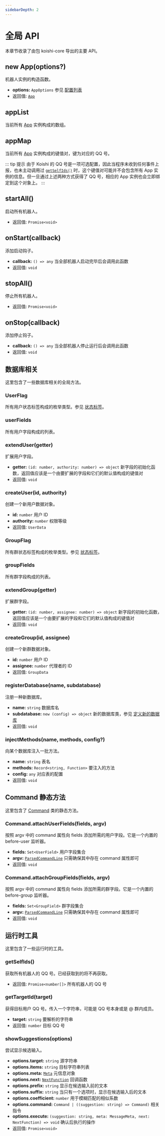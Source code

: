 ```yaml
---
sidebarDepth: 2
---
```


# 全局 API

本章节收录了由包 koishi-core 导出的主要 API。

## new App(options?)

机器人实例的构造函数。

- **options:** `AppOptions` 参见 [配置列表](../guide/config-file.md)
- 返回值: [`App`](./app.md)

## appList

当前所有 [App](./app.md) 实例构成的数组。

## appMap

当前所有 [App](./app.md) 实例构成的键值对，键为对应的 QQ 号。

::: tip 提示
由于 Koishi 的 QQ 号是一项可选配置，因此当程序未收到任何事件上报，也未主动调用过 [`getSelfIds()`](#getselfids) 时，这个键值对可能并不会包含所有 App 实例的信息。但一旦通过上述两种方式获得了 QQ 号，相应的 App 实例也会立即绑定到这个对象上。
:::

## startAll()

启动所有机器人。

- 返回值: `Promise<void>`

## onStart(callback)

添加启动钩子。

- **callback:** `() => any` 当全部机器人启动完毕后会调用此函数
- 返回值: `void`

## stopAll()

停止所有机器人。

- 返回值: `Promise<void>`

## onStop(callback)

添加停止钩子。

- **callback:** `() => any` 当全部机器人停止运行后会调用此函数
- 返回值: `void`

## 数据库相关

这里包含了一些数据库相关的全局方法。

### UserFlag

所有用户状态标签构成的枚举类型。参见 [状态标签](../guide/authorization.md#状态标签)。

### userFields

所有用户字段构成的列表。

### extendUser(getter)

扩展用户字段。

- **getter:** `(id: number, authority: number) => object` 新字段的初始化函数，返回值应该是一个由要扩展的字段和它们的默认值构成的键值对
- 返回值: `void`

### createUser(id, authority)

创建一个新用户数据对象。

- **id:** `number` 用户 ID
- **authority:** `number` 权限等级
- 返回值: `UserData`

### GroupFlag

所有群状态标签构成的枚举类型。参见 [状态标签](../guide/authorization.md#状态标签)。

### groupFields

所有群字段构成的列表。

### extendGroup(getter)

扩展群字段。

- **getter:** `(id: number, assignee: number) => object` 新字段的初始化函数，返回值应该是一个由要扩展的字段和它们的默认值构成的键值对
- 返回值: `void`

### createGroup(id, assignee)

创建一个新群数据对象。

- **id:** `number` 用户 ID
- **assignee:** `number` 代理者的 ID
- 返回值: `GroupData`

### registerDatabase(name, subdatabase)

注册一种新数据库。

- **name:** `string` 数据库名
- **subdatabase:** `new (config) => object` 新的数据库类，参见 [定义新的数据库](../guide/using-database.md#定义新的数据库)
- 返回值: `void`

### injectMethods(name, methods, config?)

向某个数据库注入一批方法。

- **name:** `string` 表名
- **methods:** `Record<string, Function>` 要注入的方法
- **config:** `any` 对应表的配置
- 返回值: `void`

## Command 静态方法

这里包含了 [Command](./command.md) 类的静态方法。

### Command.attachUserFields(fields, argv)

按照 argv 中的 command 属性向 fields 添加所需的用户字段。它是一个内置的 before-user 监听器。

- **fields:** `Set<UserField>` 用户字段集合
- **argv:** [`ParsedCommandLine`](../guide/command-system.md#parsedcommandline-对象) 只需确保其中存在 command 属性即可
- 返回值: `void`

### Command.attachGroupFields(fields, argv)

按照 argv 中的 command 属性向 fields 添加所需的群字段。它是一个内置的 before-group 监听器。

- **fields:** `Set<GroupField>` 群字段集合
- **argv:** [`ParsedCommandLine`](../guide/command-system.md#parsedcommandline-对象) 只需确保其中存在 command 属性即可
- 返回值: `void`

## 运行时工具

这里包含了一些运行时的工具。

### getSelfIds()

获取所有机器人的 QQ 号。已经获取到的将不再获取。

- 返回值: `Promise<number[]>` 所有机器人的 QQ 号

### getTargetId(target)

获得目标用户 QQ 号。传入一个字符串，可能是 QQ 号本身或是 @ 群内成员。

- **target:** `string` 要解析的字符串
- 返回值: `number` 目标 QQ 号

### showSuggestions(options) <Badge text="beta" type="warn"/>

尝试显示候选输入。

- **options.target:** `string` 源字符串
- **options.items:** `string` 目标字符串列表
- **options.meta:** [`Meta`](../guide/receive-and-send.md#深入-meta-对象) 元信息对象
- **options.next:** [`NextFunction`](../guide/receive-and-send.md#中间件) 回调函数
- **options.prefix:** `string` 显示在候选输入前的文本
- **options.suffix:** `string` 当只有一个选项时，显示在候选输入后的文本
- **options.coefficient:** `number` 用于模糊匹配的相似系数
- **options.command:** `Command | ((suggestion: string) => Command)` 相关指令
- **options.execute:** `(suggestion: string, meta: MessageMeta, next: NextFunction) => void` 确认后执行的操作
- 返回值: `Promise<void>`
